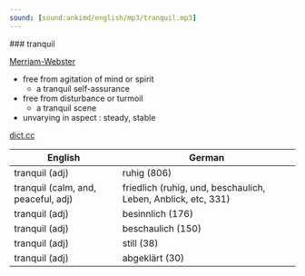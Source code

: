 ```yaml
---
sound: [sound:ankimd/english/mp3/tranquil.mp3]
---
```


\### tranquil

[Merriam-Webster](https://www.merriam-webster.com/dictionary/tranquil)

- free from agitation of mind or spirit
    - a tranquil self-assurance
- free from disturbance or turmoil
    - a tranquil scene
- unvarying in aspect : steady, stable

[dict.cc](https://www.dict.cc/tranquil)

| English        | German       |
| -------------- | ------------ |
| tranquil (adj) | ruhig (806) |
| tranquil (calm, and, peaceful, adj) | friedlich (ruhig, und, beschaulich, Leben, Anblick, etc, 331) |
| tranquil (adj) | besinnlich (176) |
| tranquil (adj) | beschaulich (150) |
| tranquil (adj) | still (38) |
| tranquil (adj) | abgeklärt (30) |
